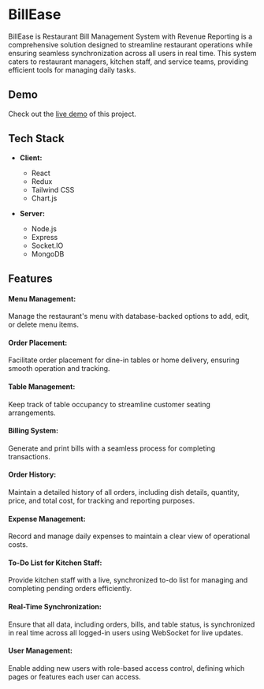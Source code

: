 
# BillEase 
BillEase is  Restaurant Bill Management System with Revenue Reporting is a comprehensive solution designed to streamline restaurant operations while ensuring seamless synchronization across all users in real time. This system caters to restaurant managers, kitchen staff, and service teams, providing efficient tools for managing daily tasks. 

## Demo

Check out the [live demo]([https://unknownlemon03.github.io/loading/?data=%7B%22sec_count%22%3A30%2C%22req%22%3A%22https%3A%2F%2Flemon-ebook-recommendation.onrender.com%22%2C%22redirect%22%3A%22https%3A%2F%2Fresonant-gaufre-74cbd6.netlify.app%22%2C%22message%22%3A%22%F0%9F%99%83%20Please%20wait%20til%20project%20is%20loading%20(i'm%20using%20free%20services%20so%20it%20takes%20time)%22%7D](https://unknownlemon03.github.io/loading/?data=%7B%22sec_count%22%3A30%2C%22req%22%3A%22https%3A%2F%2Fresturant-management-api.onrender.com%22%2C%22redirect%22%3A%22https%3A%2F%2Fresonant-gaufre-74cbd6.netlify.app%22%2C%22message%22%3A%22%F0%9F%99%83%20Please%20wait%20til%20project%20is%20loading%20(i'm%20using%20free%20services%20so%20it%20takes%20time)%22%7D)) of this project. 


## Tech Stack

- **Client:**  
  - React  
  - Redux  
  - Tailwind CSS  
  - Chart.js

- **Server:**  
  - Node.js  
  - Express  
  - Socket.IO  
  - MongoDB



## Features
#### Menu Management:
Manage the restaurant's menu with database-backed options to add, edit, or delete menu items.

####  Order Placement:
Facilitate order placement for dine-in tables or home delivery, ensuring smooth operation and tracking.

#### Table Management:
Keep track of table occupancy to streamline customer seating arrangements.

#### Billing System:
Generate and print bills with a seamless process for completing transactions.

#### Order History:
Maintain a detailed history of all orders, including dish details, quantity, price, and total cost, for tracking and reporting purposes.

#### Expense Management:
Record and manage daily expenses to maintain a clear view of operational costs.

#### To-Do List for Kitchen Staff:
Provide kitchen staff with a live, synchronized to-do list for managing and completing pending orders efficiently.

#### Real-Time Synchronization:
Ensure that all data, including orders, bills, and table status, is synchronized in real time across all logged-in users using WebSocket for live updates.

#### User Management:
Enable adding new users with role-based access control, defining which pages or features each user can access.
